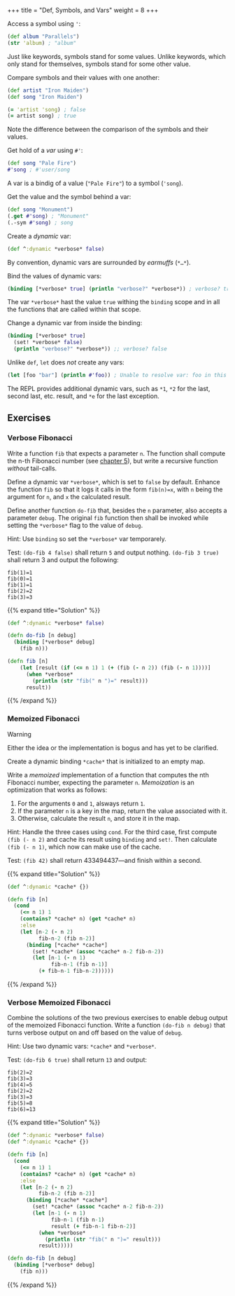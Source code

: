 +++
title = "Def, Symbols, and Vars"
weight = 8
+++

Access a symbol using `'`:

```clojure
(def album "Parallels")
(str 'album) ; "album"
```

Just like keywords, symbols stand for some values. Unlike keywords, which only
stand for themselves, symbols stand for some other value.

Compare symbols and their values with one another:

```clojure
(def artist "Iron Maiden")
(def song "Iron Maiden")

(= 'artist 'song) ; false
(= artist song) ; true
```

Note the difference between the comparison of the symbols and their values.

Get hold of a _var_ using `#'`:

```clojure
(def song "Pale Fire")
#'song ; #'user/song
```

A var is a bindig of a value (`"Pale Fire"`) to a symbol (`'song`).

Get the value and the symbol behind a var:

```clojure
(def song "Monument")
(.get #'song) ; "Monument"
(.-sym #'song) ; song
```

Create a _dynamic_ var:

```clojure
(def ^:dynamic *verbose* false)
```

By convention, dynamic vars are surrounded by _earmuffs_ (`*…*`).

Bind the values of dynamic vars:

```clojure
(binding [*verbose* true] (println "verbose?" *verbose*)) ; verbose? true
```

The var `*verbose*` hast the value `true` withing the `binding` scope and in all
the functions that are called within that scope.

Change a dynamic var from inside the binding:

```clojure
(binding [*verbose* true]
  (set! *verbose* false)
  (println "verbose?" *verbose*)) ;; verbose? false
```

Unlike `def`, `let` does _not_ create any vars:

```clojure
(let [foo "bar"] (println #'foo)) ; Unable to resolve var: foo in this context
```

The REPL provides additional dynamic vars, such as `*1`, `*2` for the last,
second last, etc. result, and `*e` for the last exception.

## Exercises

### Verbose Fibonacci

Write a function `fib` that expects a parameter `n`. The function shall compute
the n-th Fibonacci number (see [chapter
5](/05-more-capable-functions/index.html#fibonacci-numbers)), but write a
recursive function _without_ tail-calls.

Define a dynamic var `*verbose*`, which is set to `false` by default. Enhance
the function `fib` so that it logs it calls in the form `fib(n)=x`, with `n`
being the argument for `n`, and `x` the calculated result.

Define another function `do-fib` that, besides the `n` parameter, also accepts a
parameter `debug`. The original `fib` function then shall be invoked while
setting the `*verbose*` flag to the value of `debug`.

Hint: Use `binding` so set the `*verbose*` var temporarely.

Test: `(do-fib 4 false)` shall return `5` and output nothing. `(do-fib 3 true)`
shall return 3 and output the following:

```plain
fib(1)=1
fib(0)=1
fib(1)=1
fib(2)=2
fib(3)=3
```

{{% expand title="Solution" %}}
```clojure
(def ^:dynamic *verbose* false)

(defn do-fib [n debug]
  (binding [*verbose* debug]
    (fib n)))

(defn fib [n]
    (let [result (if (<= n 1) 1 (+ (fib (- n 2)) (fib (- n 1))))]
      (when *verbose*
        (println (str "fib(" n ")=" result)))
      result))
```
{{% /expand %}}

### Memoized Fibonacci

> [!WARNING]
> Either the idea or the implementation is bogus and has yet to be clarified.

Create a dynamic binding `*cache*` that is initialized to an empty map.

Write a _memoized_ implementation of a function that computes the nth Fibonacci
number, expecting the parameter `n`. _Memoization_ is an optimization that works
as follows:

1. For the arguments `0` and `1`, alsways return `1`.
2. If the parameter `n` is a key in the map, return the value associated with it.
3. Otherwise, calculate the result `n`, and store it in the map.

Hint: Handle the three cases using `cond`. For the third case, first compute
`(fib (- n 2)` and cache its result using `binding` and `set!`. Then calculate
`(fib (- n 1)`, which now can make use of the cache.

Test: `(fib 42)` shall return 433494437—and finish within a second.

{{% expand title="Solution" %}}
```clojure
(def ^:dynamic *cache* {})

(defn fib [n]
  (cond
    (<= n 1) 1
    (contains? *cache* n) (get *cache* n)
    :else
    (let [n-2 (- n 2)
          fib-n-2 (fib n-2)]
      (binding [*cache* *cache*]
        (set! *cache* (assoc *cache* n-2 fib-n-2))
        (let [n-1 (- n 1)
              fib-n-1 (fib n-1)]
          (+ fib-n-1 fib-n-2))))))
```
{{% /expand %}}

### Verbose Memoized Fibonacci

Combine the solutions of the two previous exercises to enable debug output of
the memoized Fibonacci function. Write a function `(do-fib n debug)` that turns
verbose output on and off based on the value of `debug`.

Hint: Use two dynamic vars: `*cache*` and `*verbose*`. 

Test: `(do-fib 6 true)` shall return `13` and output:

```plain
fib(2)=2
fib(3)=3
fib(4)=5
fib(2)=2
fib(3)=3
fib(5)=8
fib(6)=13
```

{{% expand title="Solution" %}}
```clojure
(def ^:dynamic *verbose* false)
(def ^:dynamic *cache* {})

(defn fib [n]
  (cond
    (<= n 1) 1
    (contains? *cache* n) (get *cache* n)
    :else
    (let [n-2 (- n 2)
          fib-n-2 (fib n-2)]
      (binding [*cache* *cache*]
        (set! *cache* (assoc *cache* n-2 fib-n-2))
        (let [n-1 (- n 1)
              fib-n-1 (fib n-1)
              result (+ fib-n-1 fib-n-2)]
          (when *verbose*
            (println (str "fib(" n ")=" result)))
          result)))))

(defn do-fib [n debug]
  (binding [*verbose* debug]
    (fib n)))
```
{{% /expand %}}
